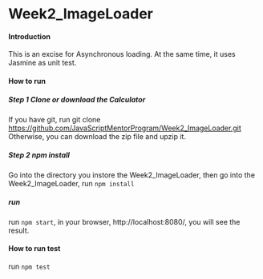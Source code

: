 # Week2_ImageLoader

#### Introduction
This is an excise for Asynchronous loading. At the same time, it uses Jasmine as unit test.

#### How to run

##### Step 1 Clone or download the Calculator
If you have git, run git clone https://github.com/JavaScriptMentorProgram/Week2_ImageLoader.git
Otherwise, you can download the zip file and upzip it.
##### Step 2 npm install
Go into the directory you instore the Week2_ImageLoader, then go into the Week2_ImageLoader, run `npm install` 

##### run
run `npm start`, in your browser, http://localhost:8080/, you will see the result. 


#### How to run test
run `npm test`
